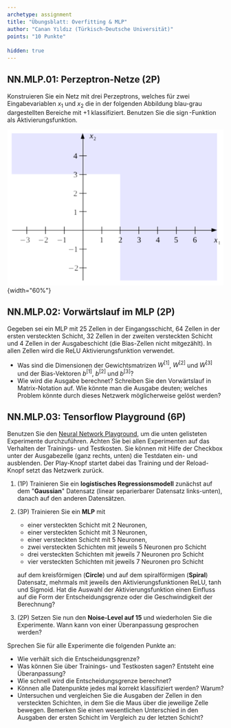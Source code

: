 ```yaml
---
archetype: assignment
title: "Übungsblatt: Overfitting & MLP"
author: "Canan Yıldız (Türkisch-Deutsche Universität)"
points: "10 Punkte"

hidden: true
---
```



## NN.MLP.01: Perzeptron-Netze (2P)

Konstruieren Sie ein Netz mit drei Perzeptrons, welches für zwei Eingabevariablen $x_1$ und $x_2$ die in der folgenden Abbildung blau-grau dargestellten Bereiche mit +1 klassifiziert. Benutzen Sie die $\operatorname{sign}$-Funktion als Aktivierungsfunktion.

![Abbildung 1](images/perzeptron_netz.png){width="60%"}


## NN.MLP.02: Vorwärtslauf im MLP (2P)

Gegeben sei ein MLP mit 25 Zellen in der Eingangsschicht, 64 Zellen in der ersten versteckten Schicht, 32 Zellen in der zweiten versteckten Schicht und 4 Zellen in der Ausgabeschicht (die Bias-Zellen nicht mitgezählt). In allen Zellen wird die ReLU Aktivierungsfunktion verwendet.

*   Was sind die Dimensionen der Gewichtsmatrizen $W^{[1]}$, $W^{[2]}$ und $W^{[3]}$ und der Bias-Vektoren $b^{[1]}$, $b^{[2]}$ und $b^{[3]}$?
*   Wie wird die Ausgabe berechnet? Schreiben Sie den Vorwärtslauf in Matrix-Notation auf. Wie könnte man die Ausgabe deuten; welches Problem könnte durch dieses Netzwerk möglicherweise gelöst werden?


## NN.MLP.03: Tensorflow Playground (6P)

Benutzen Sie den [Neural Network Playground](https://playground.tensorflow.org/), um die unten gelisteten Experimente durchzuführen. Achten Sie bei allen Experimenten auf das Verhalten der Trainings- und Testkosten. Sie können mit Hilfe der Checkbox unter der Ausgabezelle (ganz rechts, unten) die Testdaten ein- und ausblenden. Der Play-Knopf startet dabei das Training und der Reload-Knopf setzt das Netzwerk zurück.

1.  (1P) Trainieren Sie ein **logistisches Regressionsmodell** zunächst auf dem "**Gaussian**" Datensatz (linear separierbarer Datensatz links-unten), danach auf den anderen Datensätzen.

2.  (3P) Trainieren Sie ein **MLP** mit
    *   einer versteckten Schicht mit 2 Neuronen,
    *   einer versteckten Schicht mit 3 Neuronen,
    *   einer versteckten Schicht mit 5 Neuronen,
    *   zwei versteckten Schichten mit jeweils 5 Neuronen pro Schicht
    *   drei versteckten Schichten mit jeweils 7 Neuronen pro Schicht
    *   vier versteckten Schichten mit jeweils 7 Neuronen pro Schicht

    auf dem kreisförmigen (**Circle**) und auf dem spiralförmigen (**Spiral**) Datensatz, mehrmals mit jeweils den Aktivierungsfunktionen ReLU, tanh und Sigmoid. Hat die Auswahl der Aktivierungsfunktion einen Einfluss auf die Form der Entscheidungsgrenze oder die Geschwindigkeit der Berechnung?

3.  (2P) Setzen Sie nun den **Noise-Level auf 15** und wiederholen Sie die Experimente. Wann kann von einer Überanpassung gesprochen werden?

Sprechen Sie für alle Experimente die folgenden Punkte an:

*   Wie verhält sich die Entscheidungsgrenze?
*   Was können Sie über Trainings- und Testkosten sagen? Entsteht eine Überanpassung?
*   Wie schnell wird die Entscheidungsgrenze berechnet?
*   Können alle Datenpunkte jedes mal korrekt klassifiziert werden? Warum?
*   Untersuchen und vergleichen Sie die Ausgaben der Zellen in den versteckten Schichten, in dem Sie die Maus über die jeweilige Zelle bewegen. Bemerken Sie einen wesentlichen Unterschied in den Ausgaben der ersten Schicht im Vergleich zu der letzten Schicht?






